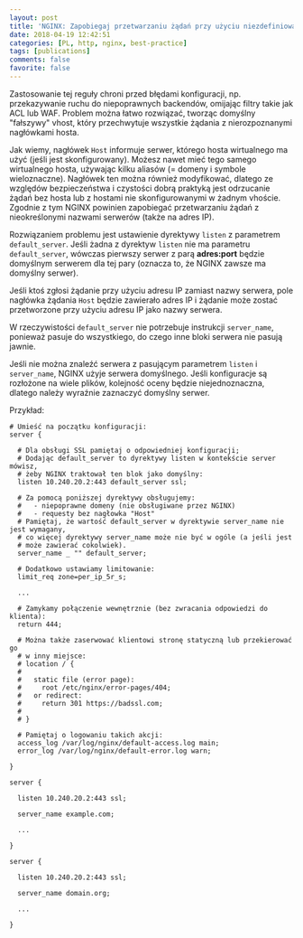 ```yaml
---
layout: post
title: 'NGINX: Zapobiegaj przetwarzaniu żądań przy użyciu niezdefiniowanych nazw serwerów'
date: 2018-04-19 12:42:51
categories: [PL, http, nginx, best-practice]
tags: [publications]
comments: false
favorite: false
---
```


Zastosowanie tej reguły chroni przed błędami konfiguracji, np. przekazywanie ruchu do niepoprawnych backendów, omijając filtry takie jak ACL lub WAF. Problem można łatwo rozwiązać, tworząc domyślny "fałszywy" vhost, który przechwytuje wszystkie żądania z nierozpoznanymi nagłówkami hosta.

Jak wiemy, nagłówek `Host` informuje serwer, którego hosta wirtualnego ma użyć (jeśli jest skonfigurowany). Możesz nawet mieć tego samego wirtualnego hosta, używając kilku aliasów (= domeny i symbole wieloznaczne). Nagłówek ten można również modyfikować, dlatego ze względów bezpieczeństwa i czystości dobrą praktyką jest odrzucanie żądań bez hosta lub z hostami nie skonfigurowanymi w żadnym vhoście. Zgodnie z tym NGINX powinien zapobiegać przetwarzaniu żądań z nieokreślonymi nazwami serwerów (także na adres IP).

Rozwiązaniem problemu jest ustawienie dyrektywy `listen` z parametrem `default_server`. Jeśli żadna z dyrektyw `listen` nie ma parametru `default_server`, wówczas pierwszy serwer z parą **adres:port** będzie domyślnym serwerem dla tej pary (oznacza to, że NGINX zawsze ma domyślny serwer).

Jeśli ktoś zgłosi żądanie przy użyciu adresu IP zamiast nazwy serwera, pole nagłówka żądania `Host` będzie zawierało adres IP i żądanie może zostać przetworzone przy użyciu adresu IP jako nazwy serwera.

W rzeczywistości `default_server` nie potrzebuje instrukcji `server_name`, ponieważ pasuje do wszystkiego, do czego inne bloki serwera nie pasują jawnie.

Jeśli nie można znaleźć serwera z pasującym parametrem `listen` i `server_name`, NGINX użyje serwera domyślnego. Jeśli konfiguracje są rozłożone na wiele plików, kolejność oceny będzie niejednoznaczna, dlatego należy wyraźnie zaznaczyć domyślny serwer.

Przykład:

```nginx
# Umieść na początku konfiguracji:
server {

  # Dla obsługi SSL pamiętaj o odpowiedniej konfiguracji;
  # Dodając default_server to dyrektywy listen w kontekście server mówisz,
  # żeby NGINX traktował ten blok jako domyślny:
  listen 10.240.20.2:443 default_server ssl;

  # Za pomocą poniższej dyrektywy obsługujemy:
  #   - niepoprawne domeny (nie obsługiwane przez NGINX)
  #   - requesty bez nagłowka "Host"
  # Pamiętaj, że wartość default_server w dyrektywie server_name nie jest wymagany,
  # co więcej dyrektywy server_name może nie być w ogóle (a jeśli jest
  # może zawierać cokolwiek).
  server_name _ "" default_server;

  # Dodatkowo ustawiamy limitowanie:
  limit_req zone=per_ip_5r_s;

  ...

  # Zamykamy połączenie wewnętrznie (bez zwracania odpowiedzi do klienta):
  return 444;

  # Można także zaserwować klientowi stronę statyczną lub przekierować go
  # w inny miejsce:
  # location / {
  #
  #   static file (error page):
  #     root /etc/nginx/error-pages/404;
  #   or redirect:
  #     return 301 https://badssl.com;
  #
  # }

  # Pamiętaj o logowaniu takich akcji:
  access_log /var/log/nginx/default-access.log main;
  error_log /var/log/nginx/default-error.log warn;

}

server {

  listen 10.240.20.2:443 ssl;

  server_name example.com;

  ...

}

server {

  listen 10.240.20.2:443 ssl;

  server_name domain.org;

  ...

}
```
